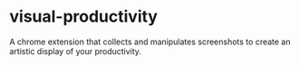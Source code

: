 # visual-productivity

A chrome extension that collects and manipulates screenshots to create an artistic display of your productivity.
